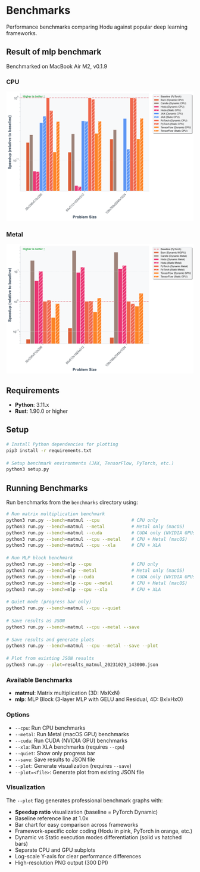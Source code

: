 # Benchmarks

Performance benchmarks comparing Hodu against popular deep learning frameworks.

## Result of mlp benchmark

Benchmarked on MacBook Air M2, v0.1.9

### CPU

![cpu](../assets/benchmarks/benchmark_mlp_cpu_v0.1.9.png)

### Metal

![metal](../assets/benchmarks/benchmark_mlp_metal_v0.1.9.png)

## Requirements

- **Python**: 3.11.x
- **Rust**: 1.90.0 or higher

## Setup

```bash
# Install Python dependencies for plotting
pip3 install -r requirements.txt

# Setup benchmark environments (JAX, TensorFlow, PyTorch, etc.)
python3 setup.py
```

## Running Benchmarks

Run benchmarks from the `benchmarks` directory using:

```bash
# Run matrix multiplication benchmark
python3 run.py --bench=matmul --cpu            # CPU only
python3 run.py --bench=matmul --metal          # Metal only (macOS)
python3 run.py --bench=matmul --cuda           # CUDA only (NVIDIA GPUs)
python3 run.py --bench=matmul --cpu --metal    # CPU + Metal (macOS)
python3 run.py --bench=matmul --cpu --xla      # CPU + XLA

# Run MLP block benchmark
python3 run.py --bench=mlp --cpu               # CPU only
python3 run.py --bench=mlp --metal             # Metal only (macOS)
python3 run.py --bench=mlp --cuda              # CUDA only (NVIDIA GPUs)
python3 run.py --bench=mlp --cpu --metal       # CPU + Metal (macOS)
python3 run.py --bench=mlp --cpu --xla         # CPU + XLA

# Quiet mode (progress bar only)
python3 run.py --bench=matmul --cpu --quiet

# Save results as JSON
python3 run.py --bench=matmul --cpu --metal --save

# Save results and generate plots
python3 run.py --bench=matmul --cpu --metal --save --plot

# Plot from existing JSON results
python3 run.py --plot=results_matmul_20231029_143000.json
```

### Available Benchmarks

- **matmul**: Matrix multiplication (3D: MxKxN)
- **mlp**: MLP Block (3-layer MLP with GELU and Residual, 4D: BxIxHxO)

### Options

- `--cpu`: Run CPU benchmarks
- `--metal`: Run Metal (macOS GPU) benchmarks
- `--cuda`: Run CUDA (NVIDIA GPU) benchmarks
- `--xla`: Run XLA benchmarks (requires `--cpu`)
- `--quiet`: Show only progress bar
- `--save`: Save results to JSON file
- `--plot`: Generate visualization (requires `--save`)
- `--plot=<file>`: Generate plot from existing JSON file

### Visualization

The `--plot` flag generates professional benchmark graphs with:
- **Speedup ratio** visualization (baseline = PyTorch Dynamic)
- Baseline reference line at 1.0x
- Bar chart for easy comparison across frameworks
- Framework-specific color coding (Hodu in pink, PyTorch in orange, etc.)
- Dynamic vs Static execution modes differentiation (solid vs hatched bars)
- Separate CPU and GPU subplots
- Log-scale Y-axis for clear performance differences
- High-resolution PNG output (300 DPI)
